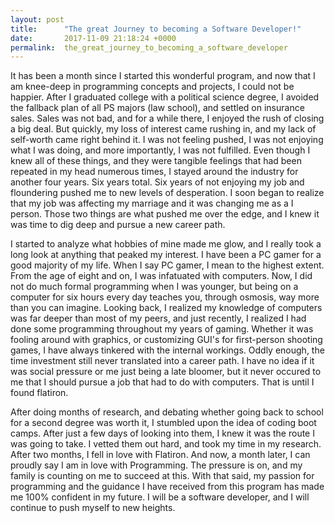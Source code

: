 ```yaml
---
layout: post
title:      "The great Journey to becoming a Software Developer!"
date:       2017-11-09 21:18:24 +0000
permalink:  the_great_journey_to_becoming_a_software_developer
---
```



It has been a month since I started this wonderful program, and now that I am knee-deep in programming concepts and projects, I could not be happier.  After I graduated college with a political science degree, I avoided the fallback plan of all PS majors (law school), and settled on insurance sales.  Sales was not bad, and for a while there, I enjoyed the rush of closing a big deal.  But quickly, my loss of interest came rushing in, and my lack of self-worth came right behind it.  I was not feeling pushed, I was not enjoying what I was doing, and more importantly, I was not fulfilled.  Even though I knew all of these things, and they were tangible feelings that had been repeated in my head numerous times, I stayed around the industry for another four years.  Six years total.  Six years of not enjoying my job and floundering pushed me to new levels of desperation.  I soon began to realize that my job was affecting my marriage and it was changing me as a I person.  Those two things are what pushed me over the edge, and I knew it was time to dig deep and pursue a new career path.  

I started to analyze what hobbies of mine made me glow, and I really took a long look at anything that peaked my interest.  I have been a PC gamer for a good majority of my life.  When I say PC gamer, I mean to the highest extent.  From the age of eight and on, I was infatuated with computers.  Now, I did not do much formal programming when I was younger, but being on a computer for six hours every day teaches you, through osmosis, way more than you can imagine.  Looking back, I realized my knowledge of computers was far deeper than most of my peers, and just recently, I realized I had done some programming throughout my years of gaming.  Whether it was fooling around with graphics, or customizing GUI's for first-person shooting games, I have always tinkered with the internal workings.  Oddly enough, the time investment still never translated into a career path.  I have no idea if it was social pressure or me just being a late bloomer, but it never occured to me that I should pursue a job that had to do with computers.  That is until I found flatiron.

After doing months of research, and debating whether going back to school for a second degree was worth it, I stumbled upon the idea of coding boot camps.  After just a few days of looking into them, I knew it was the route I was going to take.  I vetted them out hard, and took my time in my research.  After two months, I fell in love with Flatiron.  And now, a month later, I can proudly say I am in love with Programming.  The pressure is on, and my family is counting on me to succeed at this.  With that said, my passion for programming and the guidance I have received from this program has made me 100% confident in my future.  I will be a software developer, and I will continue to push myself to new heights.



